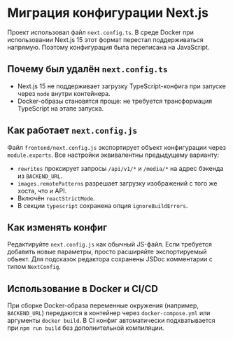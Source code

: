 # Миграция конфигурации Next.js

Проект использовал файл `next.config.ts`. В среде Docker при использовании Next.js 15 этот формат перестал поддерживаться напрямую. Поэтому конфигурация была переписана на JavaScript.

## Почему был удалён `next.config.ts`
- Next.js 15 не поддерживает загрузку TypeScript-конфига при запуске через `node` внутри контейнера.
- Docker-образы становятся проще: не требуется трансформация TypeScript на этапе запуска.

## Как работает `next.config.js`
Файл `frontend/next.config.js` экспортирует объект конфигурации через `module.exports`. Все настройки эквивалентны предыдущему варианту:
- `rewrites` проксирует запросы `/api/v1/*` и `/media/*` на адрес бэкенда из `BACKEND_URL`.
- `images.remotePatterns` разрешает загрузку изображений с того же хоста, что и API.
- Включён `reactStrictMode`.
- В секции `typescript` сохранена опция `ignoreBuildErrors`.

## Как изменять конфиг
Редактируйте `next.config.js` как обычный JS-файл. Если требуется добавить новые параметры, просто расширяйте экспортируемый объект. Для подсказок редактора сохранены JSDoc комментарии с типом `NextConfig`.

## Использование в Docker и CI/CD
При сборке Docker-образа переменные окружения (например, `BACKEND_URL`) передаются в контейнер через `docker-compose.yml` или аргументы `docker build`. В CI конфиг автоматически подхватывается при `npm run build` без дополнительной компиляции.
